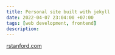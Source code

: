 ```yaml
---
title: Personal site built with jekyll
date: 2022-04-07 23:04:00 +07:00
tags: [web development, frontend]
description: 
---
```

<a href='https://rstanford.com'>rstanford.com</a>